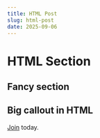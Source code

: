 ```yaml
---
title: HTML Post
slug: html-post
date: 2025-09-06
---
```


# HTML Section

## Fancy section

<div class="hero">
  <h2>Big callout in HTML</h2>
  <p><a href="/signup">Join</a> today.</p>
</div>

